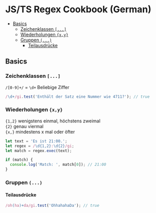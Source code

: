 # JS/TS Regex Cookbook (German)

<!-- @import "[TOC]" {cmd="toc" depthFrom=2 depthTo=6 orderedList=false} -->

<!-- code_chunk_output -->

- [Basics](#basics)
  - [Zeichenklassen `[...]`](#zeichenklassen)
  - [Wiederholungen `{x,y}`](#wiederholungen-xy)
  - [Gruppen `(...)`](#gruppen)
    - [Teilausdrücke](#teilausdrücke)

<!-- /code_chunk_output -->

## Basics

### Zeichenklassen `[...]`

`/[0-9]+/` = `\d+` Beliebige Ziffer

```javascript
/\d+/gi.test('Enthält der Satz eine Nummer wie 4711?'); // true
```

### Wiederholungen `{x,y}`

`{1,2}` wenigstens einmal, höchstens zweimal <br/>
`{2}` genau viermal <br/>
`{x,}` mindestens x mal oder öfter

```javascript
let text = 'Es ist 21:00.';
let regex = /\d{1,2}:\d{2}/gi;
let match = regex.exec(text);

if (match) {
  console.log('Match: ', match[0]); // 21:00
}
```

### Gruppen `(...)`

#### Teilausdrücke

```javascript
/oh(ha)+da/gi.test('OhhahahaDa'); // true
```
